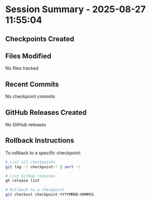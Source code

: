 # Session Summary - 2025-08-27 11:55:04

## Checkpoints Created


## Files Modified
No files tracked

## Recent Commits
No checkpoint commits

## GitHub Releases Created
No GitHub releases

## Rollback Instructions
To rollback to a specific checkpoint:
```bash
# List all checkpoints
git tag -l checkpoint-* | sort -r

# List GitHub releases
gh release list

# Rollback to a checkpoint
git checkout checkpoint-YYYYMMDD-HHMMSS
```
